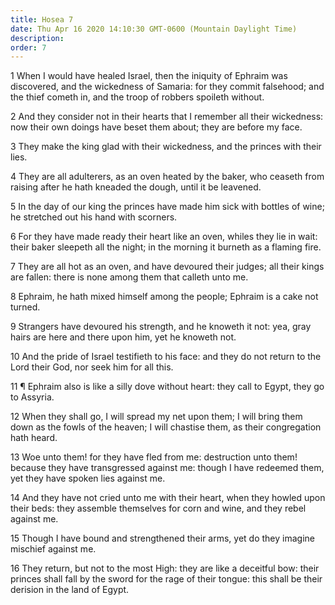 ```yaml
---
title: Hosea 7
date: Thu Apr 16 2020 14:10:30 GMT-0600 (Mountain Daylight Time)
description: 
order: 7
---
```


<p>
  1 When I would have healed Israel, then the iniquity of Ephraim was
  discovered, and the wickedness of Samaria: for they commit falsehood; and the
  thief cometh in, and the troop of robbers spoileth without.
</p>
<p>
  2 And they consider not in their hearts that I remember all their wickedness:
  now their own doings have beset them about; they are before my face.
</p>
<span></span>
<p>
  3 They make the king glad with their wickedness, and the princes with their
  lies.
</p>
<p>
  4 They are all adulterers, as an oven heated by the baker, who ceaseth from
  raising after he hath kneaded the dough, until it be leavened.
</p>
<p>
  5 In the day of our king the princes have made him sick with bottles of wine;
  he stretched out his hand with scorners.
</p>
<p>
  6 For they have made ready their heart like an oven, whiles they lie in wait:
  their baker sleepeth all the night; in the morning it burneth as a flaming
  fire.
</p>
<p>
  7 They are all hot as an oven, and have devoured their judges; all their kings
  are fallen: there is none among them that calleth unto me.
</p>
<p>
  8 Ephraim, he hath mixed himself among the people; Ephraim is a cake not
  turned.
</p>
<p>
  9 Strangers have devoured his strength, and he knoweth it not: yea, gray hairs
  are here and there upon him, yet he knoweth not.
</p>
<p>
  10 And the pride of Israel testifieth to his face: and they do not return to
  the Lord their God, nor seek him for all this.
</p>
<p>
  11 &#xB6; Ephraim also is like a silly dove without heart: they call to Egypt,
  they go to Assyria.
</p>
<p>
  12 When they shall go, I will spread my net upon them; I will bring them down
  as the fowls of the heaven; I will chastise them, as their congregation hath
  heard.
</p>
<p>
  13 Woe unto them! for they have fled from me: destruction unto them! because
  they have transgressed against me: though I have redeemed them, yet they have
  spoken lies against me.
</p>
<p>
  14 And they have not cried unto me with their heart, when they howled upon
  their beds: they assemble themselves for corn and wine, and they rebel against
  me.
</p>
<p>
  15 Though I have bound and strengthened their arms, yet do they imagine
  mischief against me.
</p>
<p>
  16 They return, but not to the most High: they are like a deceitful bow: their
  princes shall fall by the sword for the rage of their tongue: this shall be
  their derision in the land of Egypt.
</p>
